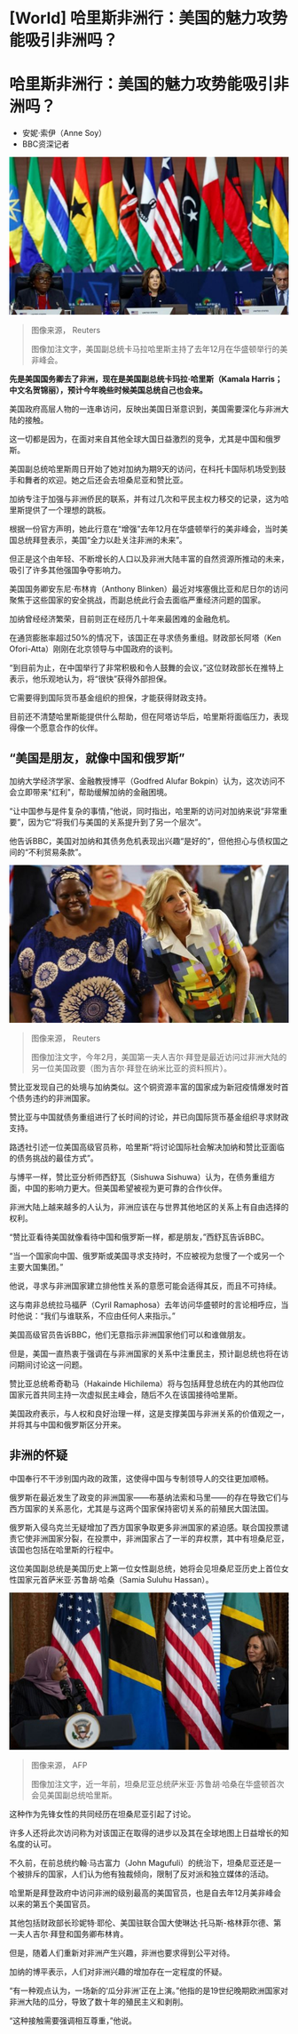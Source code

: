 # [World] 哈里斯非洲行：美国的魅力攻势能吸引非洲吗？

#  哈里斯非洲行：美国的魅力攻势能吸引非洲吗？

  * 安妮·索伊（Anne Soy） 
  * BBC资深记者 


![哈里斯](_129138627_c84a0859176cece2c3faf2e5439178a59bce029583_416_3651_20541000x563.jpg)

> 图像来源，  Reuters
>
> 图像加注文字，美国副总统卡马拉哈里斯主持了去年12月在华盛顿举行的美非峰会。

**先是美国国务卿去了非洲，现在是美国副总统卡玛拉·哈里斯（Kamala Harris；中文名贺锦丽），预计今年晚些时候美国总统自己也会来。**

美国政府高层人物的一连串访问，反映出美国日渐意识到，美国需要深化与非洲大陆的接触。

这一切都是因为，在面对来自其他全球大国日益激烈的竞争，尤其是中国和俄罗斯。

美国副总统哈里斯周日开始了她对加纳为期9天的访问，在科托卡国际机场受到鼓手和舞者的欢迎。她之后还会去坦桑尼亚和赞比亚。

加纳专注于加强与非洲侨民的联系，并有过几次和平民主权力移交的记录，这为哈里斯提供了一个理想的跳板。

根据一份官方声明，她此行意在“增强”去年12月在华盛顿举行的美非峰会，当时美国总统拜登表示，美国“全力以赴关注非洲的未来”。

但正是这个由年轻、不断增长的人口以及非洲大陆丰富的自然资源所推动的未来，吸引了许多其他强国争夺影响力。

美国国务卿安东尼·布林肯（Anthony Blinken）最近对埃塞俄比亚和尼日尔的访问聚焦于这些国家的安全挑战，而副总统此行会去面临严重经济问题的国家。

加纳曾经经济繁荣，目前则正在经历几十年来最困难的金融危机。

在通货膨胀率超过50%的情况下，该国正在寻求债务重组。财政部长阿塔（Ken Ofori-Atta）刚刚在北京领导与中国政府的谈判。

“到目前为止，在中国举行了非常积极和令人鼓舞的会议，”这位财政部长在推特上表示，他乐观地认为，将“很快”获得外部担保。

它需要得到国际货币基金组织的担保，才能获得财政支持。

目前还不清楚哈里斯能提供什么帮助，但在阿塔访华后，哈里斯将面临压力，表现得像一个愿意合作的伙伴。

##  “美国是朋友，就像中国和俄罗斯”

加纳大学经济学家、金融教授博平（Godfred Alufar Bokpin）认为，这次访问不会立即带来"红利"，帮助缓解加纳的金融困境。

“让中国参与是件复杂的事情，”他说，同时指出，哈里斯的访问对加纳来说“非常重要”，因为它“将我们与美国的关系提升到了另一个层次”。

他告诉BBC，美国对加纳和其债务危机表现出兴趣“是好的”，但他担心与债权国之间的“不利贸易条款”。

![第一夫人吉尔·拜登](_129139534_c777c9e8a0dfdebe7405e478954a864ba9fe43c091_636_4045_22751000x563.jpg)

> 图像来源，  Reuters
>
> 图像加注文字，今年2月，美国第一夫人吉尔·拜登是最近访问过非洲大陆的另一位美国政要（图为吉尔·拜登在纳米比亚的资料照片）。

赞比亚发现自己的处境与加纳类似。这个铜资源丰富的国家成为新冠疫情爆发时首个债务违约的非洲国家。

赞比亚与中国就债务重组进行了长时间的讨论，并已向国际货币基金组织寻求财政支持。

路透社引述一位美国高级官员称，哈里斯“将讨论国际社会解决加纳和赞比亚面临的债务挑战的最佳方式”。

与博平一样，赞比亚分析师西舒瓦（Sishuwa Sishuwa）认为，在债务重组方面，中国的影响力更大。但美国希望被视为更可靠的合作伙伴。

非洲大陆上越来越多的人认为，非洲应该在与世界其他地区的关系上有自由选择的权利。

“赞比亚看待美国就像看待中国和俄罗斯一样，都是朋友，”西舒瓦告诉BBC。

“当一个国家向中国、俄罗斯或美国寻求支持时，不应被视为怠慢了一个或另一个主要大国集团。”

他说，寻求与非洲国家建立排他性关系的意愿可能会适得其反，而且不可持续。

这与南非总统拉马福萨（Cyril Ramaphosa）去年访问华盛顿时的言论相呼应，当时他说：“我们与谁联系，不应由任何人来指示。”

美国高级官员告诉BBC，他们无意指示非洲国家他们可以和谁做朋友。

但是，美国一直热衷于强调在与非洲国家的关系中注重民主，预计副总统也将在访问期间讨论这一问题。

赞比亚总统希奇勒马（Hakainde Hichilema）将与包括拜登总统在内的其他四位国家元首共同主持一次虚拟民主峰会，随后不久在该国接待哈里斯。

美国政府表示，与人权和良好治理一样，这是支撑美国与非洲关系的价值观之一，并将其与中国和俄罗斯区分开来。

##  非洲的怀疑

中国奉行不干涉别国内政的政策，这使得中国与专制领导人的交往更加顺畅。

俄罗斯在最近发生了政变的非洲国家——布基纳法索和马里——的存在导致它们与西方国家的关系恶化，尤其是与这两个国家保持密切关系的前殖民大国法国。

俄罗斯入侵乌克兰无疑增加了西方国家争取更多非洲国家的紧迫感。联合国投票谴责它使非洲国家分裂，在投票中，非洲国家占了一半的弃权票，其中有坦桑尼亚，该国也包括在哈里斯的行程中。

这位美国副总统是美国历史上第一位女性副总统，她将会见坦桑尼亚历史上首位女性国家元首萨米亚·苏鲁胡·哈桑（Samia Suluhu Hassan）。

![哈桑与哈里斯（右）](_129138623_gettyimages-1240001028.jpg)

> 图像来源，  AFP
>
> 图像加注文字，近一年前，坦桑尼亚总统萨米亚·苏鲁胡·哈桑在华盛顿首次会见美国副总统哈里斯。

这种作为先锋女性的共同经历在坦桑尼亚引起了讨论。

许多人还将此次访问称为对该国正在取得的进步以及其在全球地图上日益增长的知名度的认可。

不久前，在前总统约翰·马古富力（John Magufuli）的统治下，坦桑尼亚还是一个被排斥的国家，人们认为他有独裁倾向，限制了反对派和独立媒体的活动。

哈里斯是拜登政府中访问非洲的级别最高的美国官员，也是自去年12月美非峰会以来的第五个美国官员。

其他包括财政部长珍妮特·耶伦、美国驻联合国大使琳达·托马斯-格林菲尔德、第一夫人吉尔·拜登和国务卿布林肯。

但是，随着人们重新对非洲产生兴趣，非洲也要求得到公平对待。

加纳的博平表示，人们对非洲兴趣的增加存在一定程度的怀疑。

“有一种观点认为，一场新的‘瓜分非洲’正在上演。”他指的是19世纪晚期欧洲国家对非洲大陆的瓜分，导致了数十年的殖民主义和剥削。

“这种接触需要强调相互尊重，”他说。


